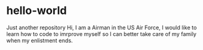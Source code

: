 # hello-world
Just another repository
Hi, I am a Airman in the US Air Force, I would like to learn how to code to 
imrprove myself so I can better take care of my family when my enlistment ends.
